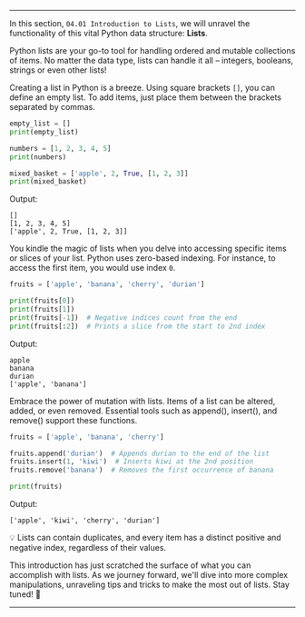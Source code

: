 ---

In this section, `04.01 Introduction to Lists`, we will unravel the functionality of this vital Python data structure: **Lists**. 

Python lists are your go-to tool for handling ordered and mutable collections of items. No matter the data type, lists can handle it all – integers, booleans, strings or even other lists!

Creating a list in Python is a breeze. Using square brackets `[]`, you can define an empty list. To add items, just place them between the brackets separated by commas.

```python
empty_list = []
print(empty_list)

numbers = [1, 2, 3, 4, 5]
print(numbers)

mixed_basket = ['apple', 2, True, [1, 2, 3]]
print(mixed_basket)
```

Output:
```
[]
[1, 2, 3, 4, 5]
['apple', 2, True, [1, 2, 3]]
```

You kindle the magic of lists when you delve into accessing specific items or slices of your list. Python uses zero-based indexing. For instance, to access the first item, you would use index `0`.

```python
fruits = ['apple', 'banana', 'cherry', 'durian']

print(fruits[0])
print(fruits[1])
print(fruits[-1])  # Negative indices count from the end
print(fruits[:2])  # Prints a slice from the start to 2nd index
```

Output:
```
apple
banana
durian
['apple', 'banana']
```

Embrace the power of mutation with lists. Items of a list can be altered, added, or even removed. Essential tools such as append(), insert(), and remove() support these functions. 

```python
fruits = ['apple', 'banana', 'cherry']

fruits.append('durian')  # Appends durian to the end of the list
fruits.insert(1, 'kiwi')  # Inserts kiwi at the 2nd position
fruits.remove('banana')  # Removes the first occurrence of banana

print(fruits)
```

Output:
```
['apple', 'kiwi', 'cherry', 'durian']
```

💡 Lists can contain duplicates, and every item has a distinct positive and negative index, regardless of their values.

This introduction has just scratched the surface of what you can accomplish with lists. As we journey forward, we'll dive into more complex manipulations, unraveling tips and tricks to make the most out of lists. Stay tuned! 🚀

---